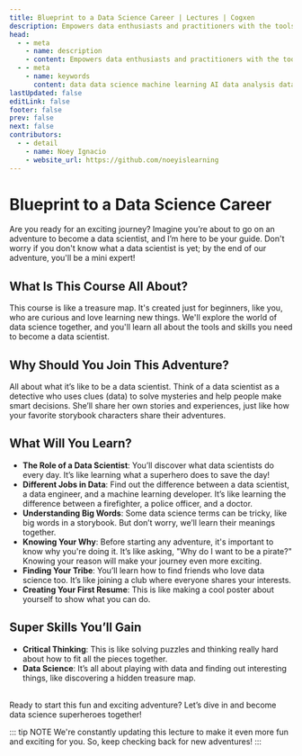 ```yaml
---
title: Blueprint to a Data Science Career | Lectures | Cogxen
description: Empowers data enthusiasts and practitioners with the tools and knowledge to unlock the potential of data.
head:
  - - meta
    - name: description
    - content: Empowers data enthusiasts and practitioners with the tools and knowledge to unlock the potential of data.
  - - meta
    - name: keywords
      content: data data science machine learning AI data analysis data-driven data enthusiasts data practitioners
lastUpdated: false
editLink: false
footer: false
prev: false
next: false
contributors:
  - - detail
    - name: Noey Ignacio
    - website_url: https://github.com/noeyislearning
---
```


# Blueprint to a Data Science Career

Are you ready for an exciting journey? Imagine you’re about to go on an adventure to become a data scientist, and I’m here to be your guide. Don't worry if you don't know what a data scientist is yet; by the end of our adventure, you'll be a mini expert!

## What Is This Course All About?

This course is like a treasure map. It's created just for beginners, like you, who are curious and love learning new things. We'll explore the world of data science together, and you'll learn all about the tools and skills you need to become a data scientist.

## Why Should You Join This Adventure?

All about what it’s like to be a data scientist. Think of a data scientist as a detective who uses clues (data) to solve mysteries and help people make smart decisions. She’ll share her own stories and experiences, just like how your favorite storybook characters share their adventures.

## What Will You Learn?

- **The Role of a Data Scientist**: You’ll discover what data scientists do every day. It’s like learning what a superhero does to save the day!
- **Different Jobs in Data**: Find out the difference between a data scientist, a data engineer, and a machine learning developer. It’s like learning the difference between a firefighter, a police officer, and a doctor.
- **Understanding Big Words**: Some data science terms can be tricky, like big words in a storybook. But don’t worry, we’ll learn their meanings together.
- **Knowing Your Why**: Before starting any adventure, it's important to know why you're doing it. It’s like asking, "Why do I want to be a pirate?" Knowing your reason will make your journey even more exciting.
- **Finding Your Tribe**: You’ll learn how to find friends who love data science too. It’s like joining a club where everyone shares your interests.
- **Creating Your First Resume**: This is like making a cool poster about yourself to show what you can do.

## Super Skills You’ll Gain

- **Critical Thinking**: This is like solving puzzles and thinking really hard about how to fit all the pieces together.
- **Data Science**: It’s all about playing with data and finding out interesting things, like discovering a hidden treasure map.

<br />
Ready to start this fun and exciting adventure? Let’s dive in and become data science superheroes together!

<br />

::: tip NOTE
We're constantly updating this lecture to make it even more fun and exciting for you. So, keep checking back for new adventures!
:::
